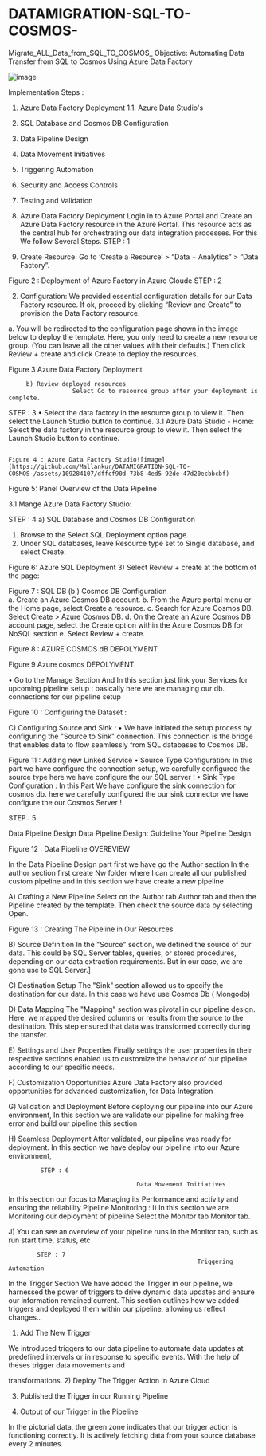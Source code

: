 # DATAMIGRATION-SQL-TO-COSMOS-
Migrate_ALL_Data_from_SQL_TO_COSMOS_
  Objective: 
 Automating Data Transfer from SQL to Cosmos Using Azure Data Factory



![image](https://github.com/Mallankur/DATAMIGRATION-SQL-TO-COSMOS-/assets/109284107/0ec7f4f8-fe06-4c6b-9729-badd0f59e072)



Implementation Steps :
1.	Azure Data Factory Deployment
1.1.	Azure Data Studio's
2.	SQL Database and Cosmos DB Configuration
3.	Data Pipeline Design
4.	Data Movement Initiatives
5.	Triggering Automation
6.	Security and Access Controls
7.	Testing and Validation

1.	Azure Data Factory Deployment
Login in to Azure Portal and Create an Azure Data Factory resource in the Azure Portal. This resource acts as the central hub for orchestrating our data integration processes. For this We follow Several Steps.
STEP : 1 

1.	Create Resource: Go to ‘Create a Resource’ > “Data + Analytics” > “Data Factory”.
 
Figure 2 : Deployment of Azure Factory in Azure Cloude
STEP : 2

2) Configuration:   We provided essential configuration details for our Data Factory resource. If ok, proceed by clicking “Review and Create” to provision the Data Factory resource.

a.	You will be redirected to the configuration page shown in the image below to deploy the template. Here, you only need to create a new resource group. (You can leave all the other values with their defaults.) Then click Review + create and click Create to deploy the resources.
 
 
Figure 3 Azure Data Factory Deployment

         b) Review deployed resources 
                      Select Go to resource group after your deployment is complete. 

 

STEP :  3
•	Select the data factory in the resource group to view it. Then select the Launch Studio button to continue.
3.1	 Azure Data Studio - Home: Select the data factory in the resource group to view it. Then select the Launch Studio button to continue.

 
                                                                                  Figure 4 : Azure Data Factory Studio![image](https://github.com/Mallankur/DATAMIGRATION-SQL-TO-COSMOS-/assets/109284107/dffcf90d-73b8-4ed5-92de-47d20ecbbcbf)

 
Figure 5: Panel Overview of the Data Pipeline


3.1	Mange Azure Data Factory Studio:


STEP :  4
a)	SQL Database and Cosmos DB Configuration  
1)	  Browse to the Select SQL Deployment option page.
2)	Under SQL databases, leave Resource type set to Single database, and select Create.
 
Figure 6: Azure SQL Deployment
3)	Select Review + create at the bottom of the page:  

Figure 7 : SQL DB
(b )  Cosmos DB Configuration   
a.	Create an Azure Cosmos DB account.
b.	From the Azure portal menu or the Home page, select Create a resource.
c.	Search for Azure Cosmos DB. Select Create > Azure Cosmos DB.
d.	On the Create an Azure Cosmos DB account page, select the Create option within the Azure Cosmos DB for NoSQL section
e.	Select Review + create.
 
Figure 8 : AZURE COSMOS dB  DEPOLYMENT

 
Figure 9 Azure cosmos DEPOLYMENT



•	Go to the Manage Section And In this section just link your Services for upcoming pipeline setup : basically here we are managing our db. connections  for our pipeline setup 

 
Figure 10  : Configuring the Dataset :
 
C)  Configuring Source and Sink :
•	We have  initiated the setup process by configuring the "Source to Sink" connection. This connection is the bridge that enables data to flow seamlessly from SQL databases to Cosmos DB.
 
Figure 11 : Adding new Linked Service
•	Source Type Configuration: 
In this part we have  configure the connection setup, we carefully configured the source type here we have configure the our SQL server !
•	Sink Type Configuration : 
In this Part We have configure the  sink connection  for cosmos db. here we carefully  configured the our sink connector  we have configure the our Cosmos Server !









STEP :  5

Data Pipeline Design
Data Pipeline Design: Guideline Your Pipeline Design 
 
Figure 12 : Data Pipeline OVEREVIEW


In the Data Pipeline Design part first we have go the Author section  In the author section first create Nw folder where I can create all our published  custom pipeline  and in this section we have create a new pipeline


A)	Crafting a New Pipeline 
Select on the Author tab Author tab and then the Pipeline created by the template. Then check the source data by selecting Open.


 
Figure 13 : Creating The Pipeline in Our Resources



 


B)	Source Definition
In the "Source" section, we defined the source of our data. This could be SQL Server tables, queries, or stored procedures, depending on our data extraction requirements. But in our case, we are gone use to SQL Server.]
 

C)	Destination Setup
The "Sink" section allowed us to specify the destination for our data. In this case we have use Cosmos Db ( Mongodb) 

D)	Data Mapping
The "Mapping" section was pivotal in our pipeline design. Here, we mapped the desired columns or results from the source to the destination. This step ensured that data was transformed correctly during the transfer.
 
E)	Settings and User Properties
Finally settings  the user properties in their respective sections enabled us to customize the behavior of our pipeline according to our specific needs.

F)	Customization Opportunities
Azure Data Factory also provided opportunities for advanced customization,  for Data Integration 

G)	Validation and Deployment
Before deploying our pipeline into our Azure environment,  In this section we are validate our pipeline for making free error and  build our pipeline this section 

H)	Seamless Deployment
After validated, our pipeline was ready for deployment. In this section we have deploy  our pipeline into our Azure environment, 
 


             STEP : 6 

                                        Data Movement Initiatives
 In this section our focus to Managing its Performance and activity and ensuring the reliability 
Pipeline Monitoring : 
I)	In this section we are Monitoring our deployment of pipeline 
Select the Monitor tab Monitor tab.
 
J)	You can see an overview of your pipeline runs in the Monitor tab, such as run start time, status, etc


 




















            STEP : 7
                                                         Triggering Automation

In the Trigger Section We have added the Trigger in our pipeline, we harnessed the power of triggers to drive dynamic data updates and ensure our information remained current. This section outlines how we added triggers and deployed them within our pipeline, allowing us reflect changes..
1)	Add The New Trigger 
 
We introduced triggers to our data pipeline to automate data updates at predefined intervals or in response to specific events. With the help of theses trigger data movements and 

 transformations.
2)	Deploy The Trigger Action In Azure Cloud 
 
3)	Published the  Trigger in our Running Pipeline  

4)	Output of our Trigger in the Pipeline 
 
In the pictorial data, the green zone indicates that our trigger action is functioning correctly. It is actively fetching data from your source database every 2 minutes. 
 


 






 





